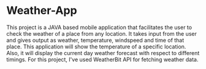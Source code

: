 # Weather-App
This project is a JAVA based mobile application that facilitates the user to check the weather of a place from any location. It takes input from the user and gives output as weather, temperature, windspeed and time of that place. This application will show the temperature of a specific location. Also, it will display the current day weather forecast with respect to different timings. For this project, I've used WeatherBit API for fetching weather data.

